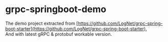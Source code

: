 # grpc-springboot-demo

The demo project extracted from [https://github.com/LogNet/grpc-spring-boot-starter](https://github.com/LogNet/grpc-spring-boot-starter),  
And with latest gRPC & protobuf workable version.